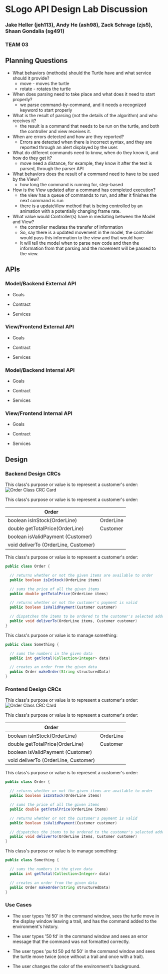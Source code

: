# SLogo API Design Lab Discussion

### Jake Heller (jeh113), Andy He (ash98), Zack Schrage (zjs5), Shaan Gondalia (sg491)

### TEAM 03

## Planning Questions

* What behaviors (methods) should the Turtle have and what service should it provide?
    * move - moves the turtle
    * rotate - rotates the turtle
* When does parsing need to take place and what does it need to start properly?
    * we parse command-by-command, and it needs a recognized keyword to start properly
* What is the result of parsing (not the details of the algorithm) and who receives it?
    * the result is a command that needs to be run on the turtle, and both the controller and view
      receives it.
* When are errors detected and how are they reported?
    * Errors are detected when there is incorrect syntax, and they are reported through an alert
      displayed by the user.
* What do different commands need to know, when do they know it, and how do they get it?
    * move need a distance, for example, they know it after the text is parsed, through the parser
      API
* What behaviors does the result of a command need to have to be used by the View?
    * how long the command is running for, step-based
* How is the View updated after a command has completed execution?
    * the view has a queue of commands to run, and after it finishes the next command is run
    * there is a updateView method that is being controlled by an animation with a potentially
      changing frame rate.
* What value would Controller(s) have in mediating between the Model and View?
    * the controller mediates the transfer of information
    * So, say there is a updated movement in the model, the controller would pass this information
      to the view and that would have
    * It will tell the model when to parse new code and then the information from that parsing and
      the movement will be passed to the view.

## APIs

### Model/Backend External API

* Goals

* Contract

* Services

### View/Frontend External API

* Goals

* Contract

* Services

### Model/Backend Internal API

* Goals

* Contract

* Services

### View/Frontend Internal API

* Goals

* Contract

* Services

## Design

### Backend Design CRCs

This class's purpose or value is to represent a customer's order:
![Order Class CRC Card](order_crc_card.png "Order Class")

This class's purpose or value is to represent a customer's order:

|Order| |
|---|---|
|boolean isInStock(OrderLine)         |OrderLine|
|double getTotalPrice(OrderLine)      |Customer|
|boolean isValidPayment (Customer)    | |
|void deliverTo (OrderLine, Customer) | |

This class's purpose or value is to represent a customer's order:

```java
public class Order {

  // returns whether or not the given items are available to order
  public boolean isInStock(OrderLine items)

  // sums the price of all the given items
  public double getTotalPrice(OrderLine items)

  // returns whether or not the customer's payment is valid
  public boolean isValidPayment(Customer customer)

  // dispatches the items to be ordered to the customer's selected address
  public void deliverTo(OrderLine items, Customer customer)
}
 ```

This class's purpose or value is to manage something:

```java
public class Something {

  // sums the numbers in the given data
  public int getTotal(Collection<Integer> data)

  // creates an order from the given data
  public Order makeOrder(String structuredData)
}
```

### Frontend Design CRCs

This class's purpose or value is to represent a customer's order:
![Order Class CRC Card](order_crc_card.png "Order Class")

This class's purpose or value is to represent a customer's order:

|Order| |
|---|---|
|boolean isInStock(OrderLine)         |OrderLine|
|double getTotalPrice(OrderLine)      |Customer|
|boolean isValidPayment (Customer)    | |
|void deliverTo (OrderLine, Customer) | |

This class's purpose or value is to represent a customer's order:

```java
public class Order {

  // returns whether or not the given items are available to order
  public boolean isInStock(OrderLine items)

  // sums the price of all the given items
  public double getTotalPrice(OrderLine items)

  // returns whether or not the customer's payment is valid
  public boolean isValidPayment(Customer customer)

  // dispatches the items to be ordered to the customer's selected address
  public void deliverTo(OrderLine items, Customer customer)
}
 ```

This class's purpose or value is to manage something:

```java
public class Something {

  // sums the numbers in the given data
  public int getTotal(Collection<Integer> data)

  // creates an order from the given data
  public Order makeOrder(String structuredData)
}
```

### Use Cases

* The user types 'fd 50' in the command window, sees the turtle move in the display window leaving a
  trail, and has the command added to the environment's history.

* The user types '50 fd' in the command window and sees an error message that the command was not
  formatted correctly.

* The user types 'pu fd 50 pd fd 50' in the command window and sees the turtle move twice (once
  without a trail and once with a trail).

* The user changes the color of the environment's background.
